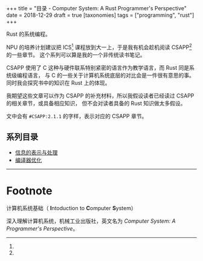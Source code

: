 +++
title = "目录 - Computer System: A Rust Programmer's Perspective"
date = 2018-12-29
draft = true
[taxonomies]
tags = ["programming", "rust"]
+++

Rust 的系统编程。

<!-- more -->

NPU 的培养计划建议把 ICS[^ics] 课程放到大一上，于是我有机会趁机阅读 CSAPP[^csapp] 的一些章节。
这个系列可以算是我的一个非传统读书笔记。

CSAPP 使用了 C 这种与硬件联系特别紧密的语言作为教学语言，而 Rust 同是系统级编程语言，
与 C 的一些关于计算机系统底层的对比会是一件很有意思的事。
同时我会探究书中的知识在 Rust 上的体现。

我期望这些文章可以作为 CSAPP 的补充材料，所以我假设读者已经读过 CSAPP 的相关章节，或具备相应知识，
但不会对读者具备的 Rust 知识做太多假设。<!-- 本文会把着重点放在 Rust 与 C 不同的地方。 -->

文中会有 `#CSAPP:2.1.1` 的字样，表示对应的 CSAPP 章节。

## 系列目录

- [信息的表示与处理](./csarpp-data.md)
- [编译器优化](./csarpp-opt.md)

---

# Footnote
[^ics]:
计算机系统基础（ **I**ntoduction to **C**omputer **S**ystem）

[^csapp]:
深入理解计算机系统，机械工业出版社，英文名为 *Computer System: A Programmer's Perspective*。

